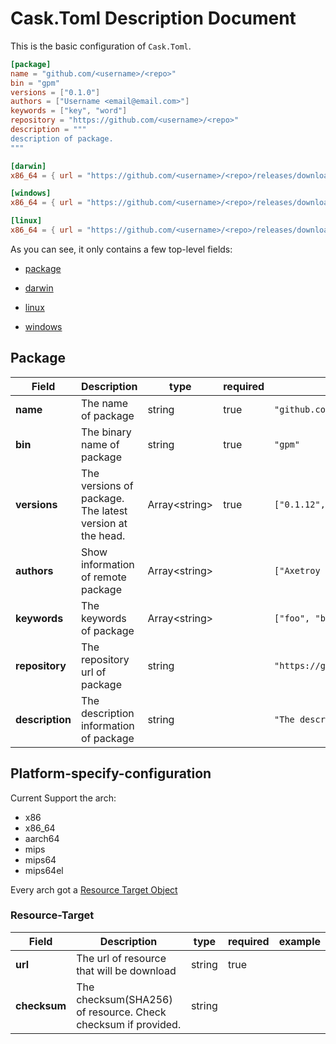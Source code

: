 # Cask.Toml Description Document

This is the basic configuration of `Cask.Toml`.

```toml
[package]
name = "github.com/<username>/<repo>"
bin = "gpm"
versions = ["0.1.0"]
authors = ["Username <email@email.com>"]
keywords = ["key", "word"]
repository = "https://github.com/<username>/<repo>"
description = """
description of package.
"""

[darwin]
x86_64 = { url = "https://github.com/<username>/<repo>/releases/download/v{version}/darwin_amd64.tar.gz" }

[windows]
x86_64 = { url = "https://github.com/<username>/<repo>/releases/download/v{version}/windows_amd64.tar.gz" }

[linux]
x86_64 = { url = "https://github.com/<username>/<repo>/releases/download/v{version}/linux_amd64.tar.gz" }
```

As you can see, it only contains a few top-level fields:

- [package](#Package)

- [darwin](#Platform-specify-configuration)

- [linux](#Platform-specify-configuration)

- [windows](#Platform-specify-configuration)

## Package

| Field           | Description                                                  | type            | required | example                                   |
| --------------- | ------------------------------------------------------------ | --------------- | -------- | ----------------------------------------- |
| **name**        | The name of package                                          | string          | true     | `"github.com/axetroy/gpm.rs"`             |
| **bin**         | The binary name of package                                   | string          | true     | `"gpm"`                                   |
| **versions**    | The versions of package.<br/>The latest version at the head. | Array\<string\> | true     | `["0.1.12", "0.1.11"]`                    |
| **authors**     | Show information of remote package                           | Array\<string\> |          | `["Axetroy <axetroy.dev@gmail.com>"]`     |
| **keywords**    | The keywords of package                                      | Array\<string\> |          | `["foo", "bar"]`                          |
| **repository**  | The repository url of package                                | string          |          | `"https://github.com/axetroy/gpm.rs.git"` |
| **description** | The description information of package                       | string          |          | `"The description"`                       |

## Platform-specify-configuration

Current Support the arch:

- x86
- x86_64
- aarch64
- mips
- mips64
- mips64el

Every arch got a [Resource Target Object](#Resource-Target)

### Resource-Target

| Field        | Description                                                   | type   | required | example |
| ------------ | ------------------------------------------------------------- | ------ | -------- | ------- |
| **url**      | The url of resource that will be download                     | string | true     |         |
| **checksum** | The checksum(SHA256) of resource. Check checksum if provided. | string |          |         |
